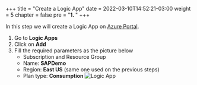 +++
title = "Create a Logic App"
date = 2022-03-10T14:52:21-03:00
weight = 5
chapter = false
pre = "<b>1. </b>"
+++

In this step we will create a Logic App on [Azure Portal](https://portal.azure.com). 

1. Go to **Logic Apps** 
2. Click on **Add**
3. Fill the required parameters as the picture below
    - Subscription and Resource Group
    - Name: **SAPDemo** 
    - Region: **East US** (same one used on the previous steps)
    - Plan type: **Consumption** 
![Logic App](/images/logicapp01.png)

